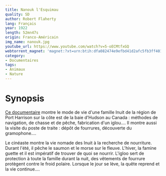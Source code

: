 ```yaml
---
title: Nanouk l'Esquimau
quality: SD
author: Robert Flaherty
lang: Français
year: 1922
length: 52mn47s
origin: Franco-Américain
img_name: nanouk.jpg
youtube_url: https://www.youtube.com/watch?v=5-oECMtfxGQ
webtorrent_magnet: 'magnet:?xt=urn:btih:dfa082474e9efbd41d2afc5fb3ff401bcb855c35&dn=Q9weV1uQFS68.mp4&tr=udp://explodie.org:6969&tr=udp://tracker.coppersurfer.tk:6969&tr=udp://tracker.empire-js.us:1337&tr=udp://tracker.leechers-paradise.org:6969&tr=udp://tracker.opentrackr.org:1337&tr=wss://tracker.btorrent.xyz&tr=wss://tracker.fastcast.nz&tr=wss://tracker.openwebtorrent.com&as=https://seed01.bitchute.com/8929/Q9weV1uQFS68.mp4&as=https://seed02.bitchute.com/8929/Q9weV1uQFS68.mp4&as=https://seed03.bitchute.com/8929/Q9weV1uQFS68.mp4&xs=https://www.bitchute.com/torrent/8929/Q9weV1uQFS68.webtorrent'
category:
- Documentaires
tags:
- Animaux
- Nature
---
```


# Synopsis

[Ce documentaire](https://www.amazon.fr/gp/product/B0006ZUZF4/ref=as_li_tl?ie=UTF8&tag=ctimes-21&camp=1642&creative=6746&linkCode=as2&creativeASIN=B0006ZUZF4&linkId=3883677025c6bdc98134264a9ec17ace) montre le mode de vie d'une famille Inuit de la région de Port Harrison sur la côte est de la baie d'Hudson au Canada : méthodes de navigation, de chasse et de pêche, fabrication d'un iglou.... Il montre aussi la visite du poste de traite : dépôt de fourrures, découverte du gramophone....

Le cinéaste montre la vie nomade des Inuit à la recherche de nourriture. Durant l'été, il pêche le saumon et le morse sur le fleuve. L'hiver, la famine guette et il est impératif de trouver de quoi se nourrir. L'igloo sert de protection à toute la famille durant la nuit, des vêtements de fourrure protègent contre le froid polaire. Lorsque le jour se lève, la quête reprend et la vie continue....
